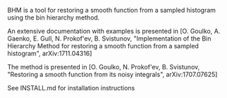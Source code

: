 BHM is a tool for restoring a smooth function from a sampled histogram using the bin hierarchy method.

An extensive documentation with examples is presented in
[O. Goulko, A. Gaenko, E. Gull, N. Prokof'ev, B. Svistunov, "Implementation of the Bin Hierarchy Method for restoring a smooth function from a sampled histogram", arXiv:1711.04316]

The method is presented in 
[O. Goulko, N. Prokof'ev, B. Svistunov, "Restoring a smooth function from its noisy integrals", arXiv:1707.07625]

See INSTALL.md for installation instructions